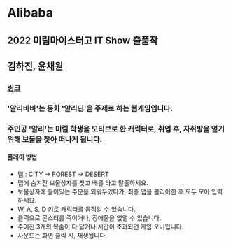 # Alibaba

## 2022 미림마이스터고 IT Show 출품작
## 김하진, 윤채원

### [링크](alibaba.emirim.kr)
### '알리바바'는 동화 '알리딘'을 주제로 하는 웹게임입니다.
### 주인공 '알리'는 미림 학생을 모티브로 한 캐릭터로, 취업 후, 자취방을 얻기 위해 보물을 찾아 떠나게 됩니다.


#### 플레이 방법
* 맵 : CITY -> FOREST -> DESERT
* 맵에 숨겨진 보물상자를 찾고 배를 타고 탈출하세요.
* 보물상자에 들어있는 주문을 외워두었다가, 최종 맵을 클리어한 후 모두 모아 입력하세요.
* W, A, S, D 키로 캐릭터를 움직일 수 있습니다.
* 클릭으로 몬스터를 죽이거나, 장애물을 없앨 수 있습니다.
* 주어진 3개의 목숨이 다 닳거나 시간이 초과되면 게임 오버입니다.
* 사운드는 화면 클릭 시, 재생됩니다.
